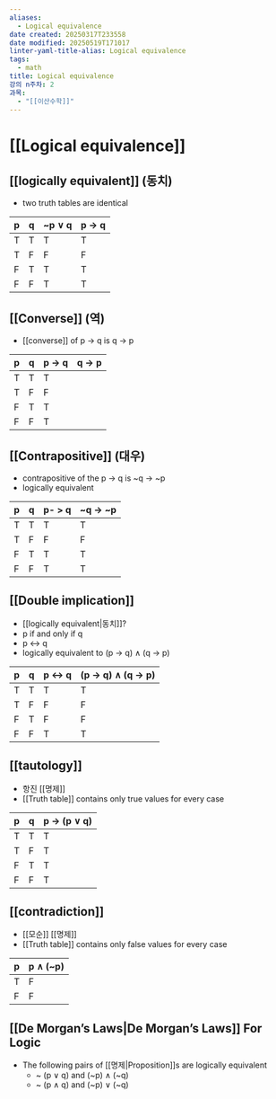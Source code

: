 ```yaml
---
aliases:
  - Logical equivalence
date created: 20250317T233558
date modified: 20250519T171017
linter-yaml-title-alias: Logical equivalence
tags:
  - math
title: Logical equivalence
강의 n주차: 2
과목:
  - "[[이산수학]]"
---
```


# [[Logical equivalence]]

## [[logically equivalent]] (동치)

- two truth tables are identical

| p   | q   | ~p ∨ q | p -> q |
| --- | --- | ------ | ------ |
| T   | T   | T      | T      |
| T   | F   | F      | F      |
| F   | T   | T      | T      |
| F   | F   | T      | T      |

## [[Converse]] (역)

- [[converse]] of p -> q is q -> p

| p   | q   | p -> q | q -> p |
| --- | --- | ------ | ------ |
| T   | T   | T      |        |
| T   | F   | F      |        |
| F   | T   | T      |        |
| F   | F   | T      |        |

## [[Contrapositive]] (대우)

- contrapositive of the p -> q is ~q -> ~p
- logically equivalent

| p   | q   | p- > q | ~q -> ~p |
| --- | --- | ------ | -------- |
| T   | T   | T      | T        |
| T   | F   | F      | F        |
| F   | T   | T      | T        |
| F   | F   | T      | T        |

## [[Double implication]]

- [[logically equivalent|동치]]?
- p if and only if q
- p <-> q
- logically equivalent to (p -> q) ∧ (q -> p)

| p   | q   | p <-> q | (p -> q) ∧ (q -> p) |
| --- | --- | ------- | ------------------- |
| T   | T   | T       | T                   |
| T   | F   | F       | F                   |
| F   | T   | F       | F                   |
| F   | F   | T       | T                   |

## [[tautology]]

- 항진 [[명제]]
- [[Truth table]] contains only true values for every case

| p   | q   | p -> (p ∨ q) |
| --- | --- | ------------ |
| T   | T   | T            |
| T   | F   | T            |
| F   | T   | T            |
| F   | F   | T            |

## [[contradiction]]

- [[모순]] [[명제]]
- [[Truth table]] contains only false values for every case

| p   | p ∧ (~p) |
| --- | -------- |
| T   | F        |
| F   | F        |

## [[De Morgan’s Laws|De Morgan’s Laws]] For Logic

- The following pairs of [[명제|Proposition]]s are logically equivalent
	- ~ (p ∨ q) and (~p) ∧ (~q)
	- ~ (p ∧ q) and (~p) ∨ (~q)
